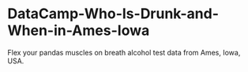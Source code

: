 # DataCamp-Who-Is-Drunk-and-When-in-Ames-Iowa
Flex your pandas muscles on breath alcohol test data from Ames, Iowa, USA.
